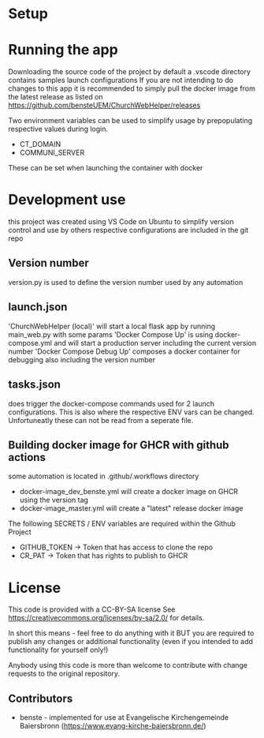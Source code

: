 # Setup

# Running the app

Downloading the source code of the project by default a .vscode directory contains samples launch configurations
If you are not intending to do changes to this app it is recommended to simply pull the docker image from the latest release as listed on https://github.com/bensteUEM/ChurchWebHelper/releases

Two environment variables can be used to simplify usage by prepopulating respective values during login.
* CT_DOMAIN
* COMMUNI_SERVER

These can be set when launching the container with docker

# Development use
this project was created using VS Code on Ubuntu
to simplify version control and use by others respective configurations are included in the git repo

## Version number
version.py is used to define the version number used by any automation

## launch.json
 'ChurchWebHelper (local)' will start a local flask app by running main_web.py with some params
 'Docker Compose Up' is using docker-compose.yml and will start a production server including the current version number
 'Docker Compose Debug Up' composes a docker container for debugging also including the version number

## tasks.json
does trigger the docker-compose commands used for 2 launch configurations.
This is also where the respective ENV vars can be changed.
Unfortuneatly these can not be read from a seperate file.

## Building docker image for GHCR with github actions

some automation is located in .github/.workflows directory
- docker-image_dev_benste.yml will create a docker image on GHCR using the version tag
- docker-image_master.yml will create a "latest" release docker image

The following SECRETS / ENV variables are required within the Github Project
* GITHUB_TOKEN -> Token that has access to clone the repo
* CR_PAT -> Token that has rights to publish to GHCR

# License

This code is provided with a CC-BY-SA license
See https://creativecommons.org/licenses/by-sa/2.0/ for details.

In short this means - feel free to do anything with it
BUT you are required to publish any changes or additional functionality (even if you intended to add functionality for
yourself only!)

Anybody using this code is more than welcome to contribute with change requests to the original repository.

## Contributors

* benste - implemented for use at Evangelische Kirchengemeinde Baiersbronn (https://www.evang-kirche-baiersbronn.de/)